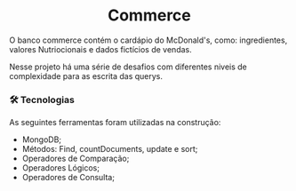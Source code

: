 <h1 align="center">Commerce</h1>


<p> O banco commerce contém o cardápio do McDonald's, como: ingredientes, valores Nutriocionais e dados fictícios de vendas.</p>
<p>Nesse projeto há uma série de desafios com diferentes niveis de complexidade para as escrita das querys.</p>

### 🛠 Tecnologias

As seguintes ferramentas foram utilizadas na construção:

- MongoDB;
- Métodos: Find, countDocuments, update e sort;
- Operadores de Comparação;
- Operadores Lógicos;
- Operadores de Consulta;

